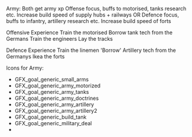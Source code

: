 
Army: Both get army xp
Offense focus, buffs to motorised, tanks research etc. Increase build speed of supply hubs + railways
OR
Defence focus, buffs to infantry, artillery research etc. Increase build speed of forts


Offensive Experience
Train the motorised
Borrow tank tech from the Germans
Train the engineers
Lay the tracks

Defence Experience
Train the linemen
'Borrow' Artillery tech from the Germanys
Ikea the forts





Icons for Army:
* GFX_goal_generic_small_arms
* GFX_goal_generic_army_motorized
* GFX_goal_generic_army_tanks
* GFX_goal_generic_army_doctrines
* GFX_goal_generic_army_artillery
* GFX_goal_generic_army_artillery2
* GFX_goal_generic_build_tank
* GFX_goal_generic_military_deal
* 